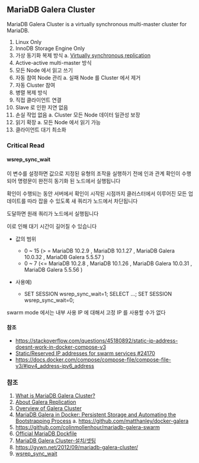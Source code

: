 ## MariaDB Galera Cluster

MariaDB Galera Cluster is a virtually synchronous multi-master cluster for MariaDB.
  1. Linux Only
  1. InnoDB Storage Engine Only
  1. 가상 동기화 복제 방식
    a. [Virtually synchronous replication](https://mariadb.com/kb/en/about-galera-replication/)
  1. Active-active multi-master 방식
  1. 모든 Node 에서 읽고 쓰기
  1. 자동 참여 Node 관리
    a. 실패 Node 를 Cluster 에서 제거
  1. 자동 Cluster 참여
  1. 병렬 복제 방식
  1. 직접 클라이언트 연결
  1. Slave 로 인한 지연 없음
  1. 손실 작업 없음
    a. Cluster 모든 Node 데이터 일관성 보장
  1. 읽기 확장
    a. 모든 Node 에서 읽기 가능
  1. 클라이언트 대기 최소화




### Critical Read

#### wsrep_sync_wait

이 변수를 설정하면 값으로 지정된 유형의 조작을 실행하기 전에 인과 관계 확인이 수행되어 명령문이 완전히 동기화 된 노드에서 실행됩니다

확인이 수행되는 동안 서버에서 확인이 시작된 시점까지 클러스터에서 이루어진 모든 업데이트를 따라 잡을 수 있도록 새 쿼리가 노드에서 차단됩니다

도달하면 원래 쿼리가 노드에서 실행됩니다

이로 인해 대기 시간이 길어질 수 있습니다

  * 값의 범위
    * 0 ~ 15 (> = MariaDB 10.2.9 , MariaDB 10.1.27 , MariaDB Galera 10.0.32 , MariaDB Galera 5.5.57 )
    * 0 ~ 7 (<= MariaDB 10.2.8 , MariaDB 10.1.26 , MariaDB Galera 10.0.31 , MariaDB Galera 5.5.56 )

  * 사용예)
    * SET SESSION wsrep_sync_wait=1; SELECT ...; SET SESSION wsrep_sync_wait=0;




swarm mode 에서는 내부 사용 IP 에 대해서 고정 IP 를 사용할 수가 없다

#### 참조
  * https://stackoverflow.com/questions/45180892/static-ip-address-doesnt-work-in-docker-compose-v3
  * [Static/Reserved IP addresses for swarm services #24170](https://github.com/moby/moby/issues/24170)
  * https://docs.docker.com/compose/compose-file/compose-file-v3/#ipv4_address-ipv6_address

### 참조
  1. [What is MariaDB Galera Cluster?](https://mariadb.com/kb/en/what-is-mariadb-galera-cluster/)
  1. [About Galera Replication](https://mariadb.com/kb/en/about-galera-replication/)
  1. [Overview of Galera Cluster](https://galeracluster.com/library/documentation/overview.html)
  1. [MariaDB Galera in Docker: Persistent Storage and Automating the Bootstrapping Process](https://medium.com/@_matthanley/mariadb-galera-in-docker-persistent-storage-and-automating-the-bootstrapping-process-b5600db35e21)
    a. https://github.com/matthanley/docker-galera
  1. https://github.com/colinmollenhour/mariadb-galera-swarm
  1. [Official MariaDB Dockfile](https://github.com/MariaDB/mariadb-docker/blob/5d57b119775458cd37994a0f313ea3a29603efbb/10.5/Dockerfile)
  1. [MariaDB Galera Cluster-설치/셋팅](https://cirius.tistory.com/1766)
  1. https://gywn.net/2012/09/mariadb-galera-cluster/
  1. [wsrep_sync_wait](https://mariadb.com/kb/en/galera-cluster-system-variables/#wsrep_sync_wait)
